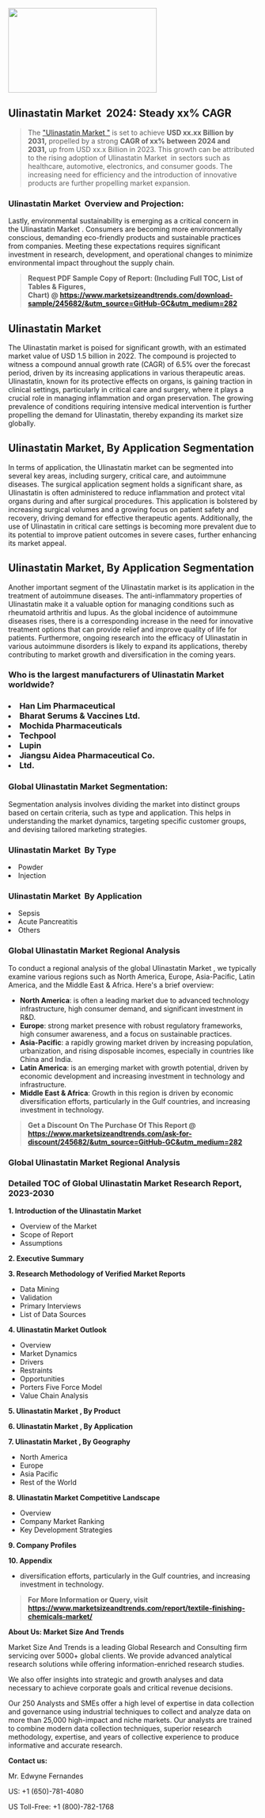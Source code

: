 <p><img class="alignnone size-medium wp-image-20088" src="https://ffe5etoiles.com/wp-content/uploads/2024/12/MST1-300x171.png" alt="" width="300" height="171" /></p><h2 id="ember46" class="ember-view reader-text-block__heading-2">Ulinastatin Market &nbsp;2024: Steady&nbsp;xx% CAGR</h2><blockquote id="ember47" class="ember-view reader-text-block__blockquote">The&nbsp;<a class="app-aware-link " href="https://www.marketsizeandtrends.com/download-sample/245682/&utm_source=GitHub-GC&utm_medium=282" target="_blank" data-test-app-aware-link="">"Ulinastatin Market "</a>&nbsp;is set to achieve&nbsp;<strong>USD&nbsp;xx.xx&nbsp;Billion by 2031,</strong>&nbsp;propelled by a strong&nbsp;<strong>CAGR of&nbsp;xx% between 2024 and 2031,</strong>&nbsp;up from USD xx.x Billion in 2023. This growth can be attributed to the rising adoption of&nbsp;Ulinastatin Market &nbsp;in sectors such as healthcare, automotive, electronics, and consumer goods. The increasing need for efficiency and the introduction of innovative products are further propelling market expansion.</blockquote><h3 id="ember48" class="ember-view reader-text-block__heading-3">Ulinastatin Market &nbsp;Overview and Projection:</h3><p id="ember49" class="ember-view reader-text-block__paragraph">Lastly, environmental sustainability is emerging as a critical concern in the&nbsp;Ulinastatin Market . Consumers are becoming more environmentally conscious, demanding eco-friendly products and sustainable practices from companies. Meeting these expectations requires significant investment in research, development, and operational changes to minimize environmental impact throughout the supply chain.</p><blockquote id="ember50" class="ember-view reader-text-block__blockquote"><strong>Request PDF Sample Copy of Report: (Including Full TOC, List of Tables &amp; Figures, Chart)&nbsp;@&nbsp;<strong><a href="https://www.marketsizeandtrends.com/download-sample/245682/&utm_source=GitHub-GC&utm_medium=282" target="_blank">https://www.marketsizeandtrends.com/download-sample/245682/&utm_source=GitHub-GC&utm_medium=282</a></strong></strong></blockquote><h3 class=""><h2>Ulinastatin Market</h2><p>The Ulinastatin market is poised for significant growth, with an estimated market value of USD 1.5 billion in 2022. The compound is projected to witness a compound annual growth rate (CAGR) of 6.5% over the forecast period, driven by its increasing applications in various therapeutic areas. Ulinastatin, known for its protective effects on organs, is gaining traction in clinical settings, particularly in critical care and surgery, where it plays a crucial role in managing inflammation and organ preservation. The growing prevalence of conditions requiring intensive medical intervention is further propelling the demand for Ulinastatin, thereby expanding its market size globally.</p><h2>Ulinastatin Market, By Application Segmentation</h2><p>In terms of application, the Ulinastatin market can be segmented into several key areas, including surgery, critical care, and autoimmune diseases. The surgical application segment holds a significant share, as Ulinastatin is often administered to reduce inflammation and protect vital organs during and after surgical procedures. This application is bolstered by increasing surgical volumes and a growing focus on patient safety and recovery, driving demand for effective therapeutic agents. Additionally, the use of Ulinastatin in critical care settings is becoming more prevalent due to its potential to improve patient outcomes in severe cases, further enhancing its market appeal.</p><h2>Ulinastatin Market, By Application Segmentation</h2><p>Another important segment of the Ulinastatin market is its application in the treatment of autoimmune diseases. The anti-inflammatory properties of Ulinastatin make it a valuable option for managing conditions such as rheumatoid arthritis and lupus. As the global incidence of autoimmune diseases rises, there is a corresponding increase in the need for innovative treatment options that can provide relief and improve quality of life for patients. Furthermore, ongoing research into the efficacy of Ulinastatin in various autoimmune disorders is likely to expand its applications, thereby contributing to market growth and diversification in the coming years.</p></h3><h3 id="" class="">Who is the largest manufacturers of&nbsp;Ulinastatin Market worldwide?</h3><h3 class=""></Li><Li>Han Lim Pharmaceutical</Li><Li> Bharat Serums & Vaccines Ltd.</Li><Li> Mochida Pharmaceuticals</Li><Li> Techpool</Li><Li> Lupin</Li><Li> Jiangsu Aidea Pharmaceutical Co.</Li><Li>Ltd.</h3><h3 id="ember53" class="ember-view reader-text-block__heading-3">Global&nbsp;Ulinastatin Market Segmentation:</h3><p id="ember54" class="ember-view reader-text-block__paragraph">Segmentation analysis involves dividing the market into distinct groups based on certain criteria, such as type and application. This helps in understanding the market dynamics, targeting specific customer groups, and devising tailored marketing strategies.</p><h3 id="" class="">Ulinastatin Market &nbsp;By Type</h3><p></Li><Li>Powder</Li><Li> Injection</p><h3 id="" class="">Ulinastatin Market &nbsp;By Application</h3><p class=""></Li><Li>Sepsis</Li><Li> Acute Pancreatitis</Li><Li> Others</p><h3 id="ember62" class="ember-view reader-text-block__heading-3">Global Ulinastatin Market Regional Analysis</h3><p id="ember63" class="ember-view reader-text-block__paragraph">To conduct a regional analysis of the global Ulinastatin Market , we typically examine various regions such as North America, Europe, Asia-Pacific, Latin America, and the Middle East &amp; Africa. Here's a brief overview:</p><ul><li><strong>North America</strong>: is often a leading market due to advanced technology infrastructure, high consumer demand, and significant investment in R&amp;D.</li><li><strong>Europe</strong>: strong market presence with robust regulatory frameworks, high consumer awareness, and a focus on sustainable practices.</li><li><strong>Asia-Pacific</strong>: a rapidly growing market driven by increasing population, urbanization, and rising disposable incomes, especially in countries like China and India.</li><li><strong>Latin America</strong>: is an emerging market with growth potential, driven by economic development and increasing investment in technology and infrastructure.</li><li><strong>Middle East &amp; Africa</strong>: Growth in this region is driven by economic diversification efforts, particularly in the Gulf countries, and increasing investment in technology.</li></ul><blockquote id="ember61" class="ember-view reader-text-block__blockquote"><strong>Get a Discount On The Purchase Of This Report @ <strong><a href="https://html-cleaner.com/" target="">https://www.marketsizeandtrends.com/ask-for-discount/245682/&utm_source=GitHub-GC&utm_medium=282</a></strong></strong></blockquote><h3 id="ember62" class="ember-view reader-text-block__heading-3">Global Ulinastatin Market Regional Analysis</h3><h3 id="" class="">Detailed TOC of Global Ulinastatin Market Research Report, 2023-2030</h3><p id="" class=""><strong>1. Introduction of the Ulinastatin Market </strong></p><ul><li>Overview of the Market</li><li>Scope of Report</li><li>Assumptions</li></ul><p id="" class=""><strong>2. Executive Summary</strong></p><p id="" class=""><strong>3. Research Methodology of Verified Market Reports</strong></p><ul><li>Data Mining</li><li>Validation</li><li>Primary Interviews</li><li>List of Data Sources</li></ul><p id="" class=""><strong>4. Ulinastatin Market Outlook</strong></p><ul><li>Overview</li><li>Market Dynamics</li><li>Drivers</li><li>Restraints</li><li>Opportunities</li><li>Porters Five Force Model</li><li>Value Chain Analysis</li></ul><p id="" class=""><strong>5. Ulinastatin Market , By Product</strong></p><p id="" class=""><strong>6. Ulinastatin Market , By Application</strong></p><p id="" class=""><strong>7. Ulinastatin Market , By Geography</strong></p><ul><li>North America</li><li>Europe</li><li>Asia Pacific</li><li>Rest of the World</li></ul><p id="" class=""><strong>8. Ulinastatin Market Competitive Landscape</strong></p><ul><li>Overview</li><li>Company Market Ranking</li><li>Key Development Strategies</li></ul><p id="" class=""><strong>9. Company Profiles</strong></p><p id="" class=""><strong>10. Appendix</strong></p><ul><li>diversification efforts, particularly in the Gulf countries, and increasing investment in technology.</li></ul><blockquote id="ember65" class="ember-view reader-text-block__blockquote"><strong>For More Information or Query, visit <strong><strong><a href="https://html-cleaner.com/" target="">https://www.marketsizeandtrends.com/report/textile-finishing-chemicals-market/</a></strong></strong></strong></blockquote><p id="" class=""><strong>About Us: Market Size And Trends</strong></p><p id="" class="">Market Size And Trends is a leading Global Research and Consulting firm servicing over 5000+ global clients. We provide advanced analytical research solutions while offering information-enriched research studies.</p><p id="" class="">We also offer insights into strategic and growth analyses and data necessary to achieve corporate goals and critical revenue decisions.</p><p id="" class="">Our 250 Analysts and SMEs offer a high level of expertise in data collection and governance using industrial techniques to collect and analyze data on more than 25,000 high-impact and niche markets. Our analysts are trained to combine modern data collection techniques, superior research methodology, expertise, and years of collective experience to produce informative and accurate research.</p><p id="" class=""><strong>Contact us:</strong></p><p id="" class="">Mr. Edwyne Fernandes</p><p id="" class="">US: +1 (650)-781-4080</p><p id="" class="">US Toll-Free: +1 (800)-782-1768</p>
